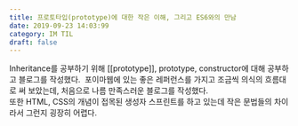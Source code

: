 ```yaml
---
title: 프로토타입(prototype)에 대한 작은 이해, 그리고 ES6와의 만남
date: 2019-09-23 14:03:99
category: IM TIL
draft: false
---
```


Inheritance를 공부하기 위해 \[\[prototype\]\], prototype, constructor에 대해 공부하고 블로그를 작성했다.
​
포이마웹에 있는 좋은 레퍼런스를 가지고 조금씩 의식의 흐름대로 써 보았는데, 처음으로 나름 만족스러운 블로그를 작성했다.  
또한 HTML, CSS의 개념이 접목된 생성자 스프린트를 하고 있는데 작은 문법들의 차이라서 그런지 굉장히 어렵다.
